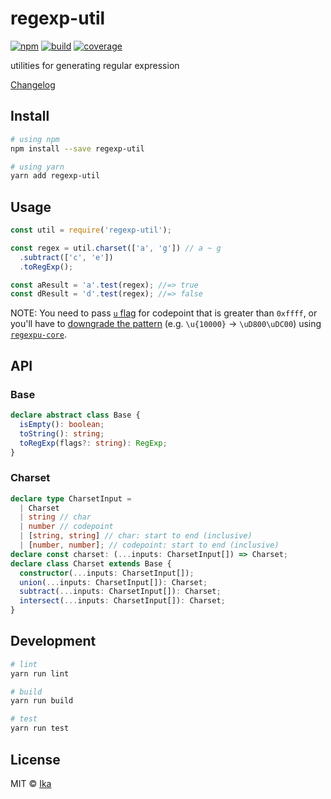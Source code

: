 # regexp-util

[![npm](https://img.shields.io/npm/v/regexp-util.svg)](https://www.npmjs.com/package/regexp-util)
[![build](https://img.shields.io/travis/ikatyang/regexp-util/master.svg)](https://travis-ci.org/ikatyang/regexp-util/builds)
[![coverage](https://img.shields.io/codecov/c/github/ikatyang/regexp-util/master.svg)](https://codecov.io/gh/ikatyang/regexp-util)

utilities for generating regular expression

[Changelog](https://github.com/ikatyang/regexp-util/blob/master/CHANGELOG.md)

## Install

```sh
# using npm
npm install --save regexp-util

# using yarn
yarn add regexp-util
```

## Usage

```ts
const util = require('regexp-util');

const regex = util.charset(['a', 'g']) // a ~ g
  .subtract(['c', 'e'])
  .toRegExp();

const aResult = 'a'.test(regex); //=> true
const dResult = 'd'.test(regex); //=> false
```

NOTE: You need to pass [`u` flag](https://developer.mozilla.org/en-US/docs/Web/JavaScript/Reference/Global_Objects/RegExp/unicode) for codepoint that is greater than `0xffff`, or you'll have to [downgrade the pattern](https://mathiasbynens.be/notes/javascript-encoding#surrogate-formulae) (e.g. `\u{10000}` -> `\uD800\uDC00`) using [`regexpu-core`](https://github.com/mathiasbynens/regexpu-core).

## API

### Base

```ts
declare abstract class Base {
  isEmpty(): boolean;
  toString(): string;
  toRegExp(flags?: string): RegExp;
}
```

### Charset

```ts
declare type CharsetInput =
  | Charset
  | string // char
  | number // codepoint
  | [string, string] // char: start to end (inclusive)
  | [number, number]; // codepoint: start to end (inclusive)
declare const charset: (...inputs: CharsetInput[]) => Charset;
declare class Charset extends Base {
  constructor(...inputs: CharsetInput[]);
  union(...inputs: CharsetInput[]): Charset;
  subtract(...inputs: CharsetInput[]): Charset;
  intersect(...inputs: CharsetInput[]): Charset;
}
```

## Development

```sh
# lint
yarn run lint

# build
yarn run build

# test
yarn run test
```

## License

MIT © [Ika](https://github.com/ikatyang)
